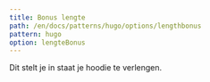 ```yaml
---
title: Bonus lengte
path: /en/docs/patterns/hugo/options/lengthbonus
pattern: hugo
option: lengteBonus
---
```


Dit stelt je in staat je hoodie te verlengen.